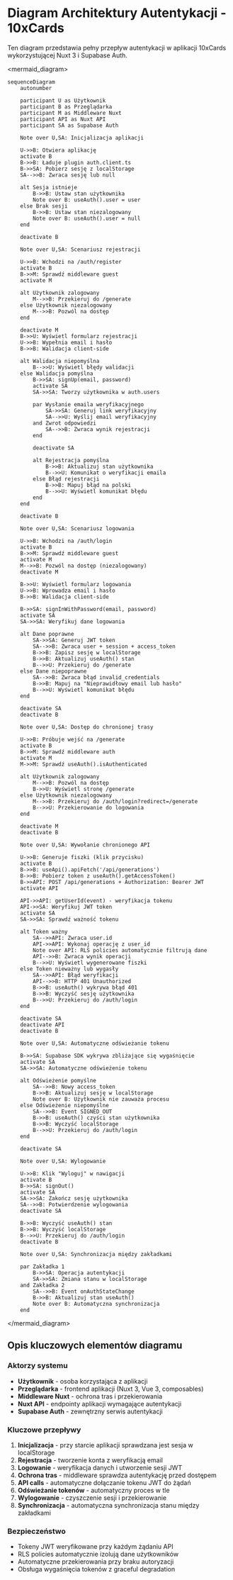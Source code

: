 # Diagram Architektury Autentykacji - 10xCards

Ten diagram przedstawia pełny przepływ autentykacji w aplikacji 10xCards wykorzystującej Nuxt 3 i Supabase Auth.

<mermaid_diagram>
```mermaid
sequenceDiagram
    autonumber
    
    participant U as Użytkownik
    participant B as Przeglądarka
    participant M as Middleware Nuxt
    participant API as Nuxt API
    participant SA as Supabase Auth
    
    Note over U,SA: Inicjalizacja aplikacji
    
    U->>B: Otwiera aplikację
    activate B
    B->>B: Ładuje plugin auth.client.ts
    B->>SA: Pobierz sesję z localStorage
    SA-->>B: Zwraca sesję lub null
    
    alt Sesja istnieje
        B->>B: Ustaw stan użytkownika
        Note over B: useAuth().user = user
    else Brak sesji
        B->>B: Ustaw stan niezalogowany
        Note over B: useAuth().user = null
    end
    
    deactivate B
    
    Note over U,SA: Scenariusz rejestracji
    
    U->>B: Wchodzi na /auth/register
    activate B
    B->>M: Sprawdź middleware guest
    activate M
    
    alt Użytkownik zalogowany
        M-->>B: Przekieruj do /generate
    else Użytkownik niezalogowany
        M-->>B: Pozwól na dostęp
    end
    
    deactivate M
    B->>U: Wyświetl formularz rejestracji
    U->>B: Wypełnia email i hasło
    B->>B: Walidacja client-side
    
    alt Walidacja niepomyślna
        B-->>U: Wyświetl błędy walidacji
    else Walidacja pomyślna
        B->>SA: signUp(email, password)
        activate SA
        SA->>SA: Tworzy użytkownika w auth.users
        
        par Wysłanie emaila weryfikacyjnego
            SA->>SA: Generuj link weryfikacyjny
            SA-->>U: Wyślij email weryfikacyjny
        and Zwrot odpowiedzi
            SA-->>B: Zwraca wynik rejestracji
        end
        
        deactivate SA
        
        alt Rejestracja pomyślna
            B->>B: Aktualizuj stan użytkownika
            B-->>U: Komunikat o weryfikacji emaila
        else Błąd rejestracji
            B->>B: Mapuj błąd na polski
            B-->>U: Wyświetl komunikat błędu
        end
    end
    
    deactivate B
    
    Note over U,SA: Scenariusz logowania
    
    U->>B: Wchodzi na /auth/login
    activate B
    B->>M: Sprawdź middleware guest
    activate M
    M-->>B: Pozwól na dostęp (niezalogowany)
    deactivate M
    
    B->>U: Wyświetl formularz logowania
    U->>B: Wprowadza email i hasło
    B->>B: Walidacja client-side
    
    B->>SA: signInWithPassword(email, password)
    activate SA
    SA->>SA: Weryfikuj dane logowania
    
    alt Dane poprawne
        SA->>SA: Generuj JWT token
        SA-->>B: Zwraca user + session + access_token
        B->>B: Zapisz sesję w localStorage
        B->>B: Aktualizuj useAuth() stan
        B-->>U: Przekieruj do /generate
    else Dane niepoprawne
        SA-->>B: Zwraca błąd invalid_credentials
        B->>B: Mapuj na "Nieprawidłowy email lub hasło"
        B-->>U: Wyświetl komunikat błędu
    end
    
    deactivate SA
    deactivate B
    
    Note over U,SA: Dostęp do chronionej trasy
    
    U->>B: Próbuje wejść na /generate
    activate B
    B->>M: Sprawdź middleware auth
    activate M
    M->>M: Sprawdź useAuth().isAuthenticated
    
    alt Użytkownik zalogowany
        M-->>B: Pozwól na dostęp
        B->>U: Wyświetl stronę /generate
    else Użytkownik niezalogowany
        M-->>B: Przekieruj do /auth/login?redirect=/generate
        B-->>U: Przekierowanie do logowania
    end
    
    deactivate M
    deactivate B
    
    Note over U,SA: Wywołanie chronionego API
    
    U->>B: Generuje fiszki (klik przycisku)
    activate B
    B->>B: useApi().apiFetch('/api/generations')
    B->>B: Pobierz token z useAuth().getAccessToken()
    B->>API: POST /api/generations + Authorization: Bearer JWT
    activate API
    
    API->>API: getUserId(event) - weryfikacja tokenu
    API->>SA: Weryfikuj JWT token
    activate SA
    SA->>SA: Sprawdź ważność tokenu
    
    alt Token ważny
        SA-->>API: Zwraca user.id
        API->>API: Wykonaj operację z user_id
        Note over API: RLS policies automatycznie filtrują dane
        API-->>B: Zwraca wynik operacji
        B-->>U: Wyświetl wygenerowane fiszki
    else Token nieważny lub wygasły
        SA-->>API: Błąd weryfikacji
        API-->>B: HTTP 401 Unauthorized
        B->>B: useAuth() wykrywa błąd 401
        B->>B: Wyczyść sesję użytkownika
        B-->>U: Przekieruj do /auth/login
    end
    
    deactivate SA
    deactivate API
    deactivate B
    
    Note over U,SA: Automatyczne odświeżanie tokenu
    
    B->>SA: Supabase SDK wykrywa zbliżające się wygaśnięcie
    activate SA
    SA->>SA: Automatyczne odświeżenie tokenu
    
    alt Odświeżenie pomyślne
        SA-->>B: Nowy access_token
        B->>B: Aktualizuj sesję w localStorage
        Note over B: Użytkownik nie zauważa procesu
    else Odświeżenie niepomyślne
        SA-->>B: Event SIGNED_OUT
        B->>B: useAuth() czyści stan użytkownika
        B->>B: Wyczyść localStorage
        B-->>U: Przekieruj do /auth/login
    end
    
    deactivate SA
    
    Note over U,SA: Wylogowanie
    
    U->>B: Klik "Wyloguj" w nawigacji
    activate B
    B->>SA: signOut()
    activate SA
    SA->>SA: Zakończ sesję użytkownika
    SA-->>B: Potwierdzenie wylogowania
    deactivate SA
    
    B->>B: Wyczyść useAuth() stan
    B->>B: Wyczyść localStorage
    B-->>U: Przekieruj do /auth/login
    deactivate B
    
    Note over U,SA: Synchronizacja między zakładkami
    
    par Zakładka 1
        B->>SA: Operacja autentykacji
        SA->>SA: Zmiana stanu w localStorage
    and Zakładka 2
        SA-->>B: Event onAuthStateChange
        B->>B: Aktualizuj stan useAuth()
        Note over B: Automatyczna synchronizacja
    end
```
</mermaid_diagram>

## Opis kluczowych elementów diagramu

### Aktorzy systemu
- **Użytkownik** - osoba korzystająca z aplikacji
- **Przeglądarka** - frontend aplikacji (Nuxt 3, Vue 3, composables)
- **Middleware Nuxt** - ochrona tras i przekierowania
- **Nuxt API** - endpointy aplikacji wymagające autentykacji
- **Supabase Auth** - zewnętrzny serwis autentykacji

### Kluczowe przepływy

1. **Inicjalizacja** - przy starcie aplikacji sprawdzana jest sesja w localStorage
2. **Rejestracja** - tworzenie konta z weryfikacją email
3. **Logowanie** - weryfikacja danych i utworzenie sesji JWT
4. **Ochrona tras** - middleware sprawdza autentykację przed dostępem
5. **API calls** - automatyczne dołączanie tokenu JWT do żądań
6. **Odświeżanie tokenów** - automatyczny proces w tle
7. **Wylogowanie** - czyszczenie sesji i przekierowanie
8. **Synchronizacja** - automatyczna synchronizacja stanu między zakładkami

### Bezpieczeństwo
- Tokeny JWT weryfikowane przy każdym żądaniu API
- RLS policies automatycznie izolują dane użytkowników
- Automatyczne przekierowania przy braku autoryzacji
- Obsługa wygaśnięcia tokenów z graceful degradation
